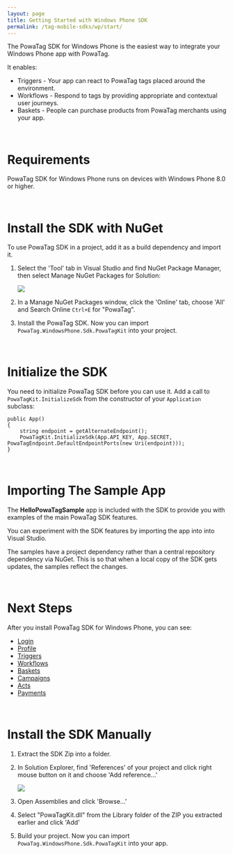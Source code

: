 ```yaml
---
layout: page
title: Getting Started with Windows Phone SDK
permalink: /tag-mobile-sdks/wp/start/
---
```


The PowaTag SDK for Windows Phone is the easiest way to integrate your Windows Phone app with PowaTag.

It enables:

* Triggers - Your app can react to PowaTag tags placed around the environment.
* Workflows - Respond to tags by providing appropriate and contextual user journeys.
* Baskets - People can purchase products from PowaTag merchants using your app.

<br />

# Requirements

PowaTag SDK for Windows Phone runs on devices with Windows Phone 8.0 or higher.

<br/>

# Install the SDK with NuGet

To use PowaTag SDK in a project, add it as a build dependency and import it.

1. Select the 'Tool' tab in Visual Studio and find NuGet Package Manager, then select Manage NuGet Packages for Solution:

    <img src="{{ '/images/powatag_mobile_sdks_wp_start_nuget.png' | prepend: site.baseurl }}" />

2. In a Manage NuGet Packages window, click the 'Online' tab, choose 'All' and Search Online `Ctrl+E` for "PowaTag".

3. Install the PowaTag SDK. Now you can import `PowaTag.WindowsPhone.Sdk.PowaTagKit` into your project.

<br />

# Initialize the SDK

You need to initialize PowaTag SDK before you can use it. Add a call to <code>PowaTagKit.InitializeSdk</code> from the constructor of your `Application` subclass:

	public App()
	{
		string endpoint = getAlternateEndpoint();
		PowaTagKit.InitializeSdk(App.API_KEY, App.SECRET, PowaTagEndpoint.DefaultEndpointPorts(new Uri(endpoint)));
	}
	

<br/>

# Importing The Sample App

The **HelloPowaTagSample** app is included with the SDK to provide you with examples of the main PowaTag SDK features. 

You can experiment with the SDK features by importing the app into into Visual Studio.

The samples have a project dependency rather than a central repository dependency via NuGet. This is so that when a local copy of the SDK gets updates, the samples reflect the changes.

<br />

# Next Steps

After you install PowaTag SDK for Windows Phone, you can see:

* [Login]({{site.baseurl}}/tag-mobile-sdks/wp/login/)
* [Profile]({{site.baseurl}}/tag-mobile-sdks/wp/profile/)
* [Triggers]({{site.baseurl}}/tag-mobile-sdks/wp/triggers/)
* [Workflows]({{site.baseurl}}/tag-mobile-sdks/wp/workflows/)
* [Baskets]({{site.baseurl}}/tag-mobile-sdks/wp/baskets/)
* [Campaigns]({{site.baseurl}}/tag-mobile-sdks/wp/campaigns/)
* [Acts]({{site.baseurl}}/tag-mobile-sdks/wp/acts/)
* [Payments]({{site.baseurl}}/tag-mobile-sdks/wp/payments/)

<br />

# Install the SDK Manually

1. Extract the SDK Zip into a folder.

2. In Solution Explorer, find 'References' of your project and click right mouse button on it and choose 'Add reference...'

    <img src="{{ '/images/powatag_mobile_sdks_wp_start_manual.png' | prepend: site.baseurl }}" />

3. Open Assemblies and click 'Browse...'

4. Select "PowaTagKit.dll" from the Library folder of the ZIP you extracted earlier and click 'Add'

5. Build your project. Now you can import `PowaTag.WindowsPhone.Sdk.PowaTagKit` into your app.
